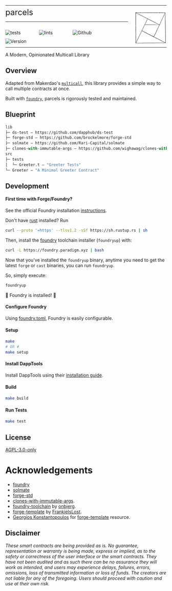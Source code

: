<table border="0" style="padding:0;margin:0;width:100%;border:none!important;">
  <tr border="0" width="100%" style="padding:0;margin:0;border:none!important;">
    <td border="0" align="left" width="80%" style="padding:0;border:none!important;">
      <div display="flex">
        <p style="font-size:25px;padding:0;margin:0;">parcels</p>
        <div style="padding:0 20px 0 0;">
          <hr />
        </div>
        <div style="padding-top:6px;">
          <img style="padding:5px 5px 5px 0;" width="100" align="left" alt="tests" src="https://github.com/abigger87/parcels/actions/workflows/tests.yml/badge.svg" />
          <img style="padding:5px 5px 5px 0;" width="100" align="left" alt="lints" src="https://github.com/abigger87/parcels/actions/workflows/lints.yml/badge.svg" />
          <img style="padding:5px 5px 5px 0;" width="100" align="left" alt="Github" src="https://img.shields.io/github/license/abigger87/parcels" />
          <img style="padding:5px 5px 5px 0;" width="100" align="left" alt="Version" src="https://img.shields.io/github/package-json/v/abigger87/parcels" />
        </div>
      </div>
    </td>
    <td border="0" width="20%" height="120px" style="border:none!important;min-width:100px;margin:auto;padding:10px 0 0 0;" align="right" height="100%">
      <img style="margin:auto;min-width:100px;" width="100" height="100" alt="Parcels" src="./assets/parcels.png" />
    </td>
  </tr>
</table>


A Modern, Opinionated Multicall Library

## Overview

Adapted from Makerdao's [`multicall`](), this library provides a simple way to call multiple contracts at once.

Built with [`foundry`](https://github.com/gakonst/foundry), parcels is rigorously tested and maintained.

## Blueprint

```ml
lib
├─ ds-test — https://github.com/dapphub/ds-test
├─ forge-std — https://github.com/brockelmore/forge-std
├─ solmate — https://github.com/Rari-Capital/solmate
├─ clones-with-immutable-args — https://github.com/wighawag/clones-with-immutable-args
src
├─ tests
│  └─ Greeter.t — "Greeter Tests"
└─ Greeter — "A Minimal Greeter Contract"
```

## Development

#### First time with Forge/Foundry?

See the official Foundry installation [instructions](https://github.com/gakonst/foundry/blob/master/README.md#installation).

Don't have [rust](https://www.rust-lang.org/tools/install) installed?
Run
```bash
curl --proto '=https' --tlsv1.2 -sSf https://sh.rustup.rs | sh
```

Then, install the [foundry](https://github.com/gakonst/foundry) toolchain installer (`foundryup`) with:
```bash
curl -L https://foundry.paradigm.xyz | bash
```

Now that you've installed the `foundryup` binary,
anytime you need to get the latest `forge` or `cast` binaries,
you can run `foundryup`.

So, simply execute:
```bash
foundryup
```

🎉 Foundry is installed! 🎉

#### Configure Foundry

Using [foundry.toml](./foundry.toml), Foundry is easily configurable.

#### Setup

```bash
make
# OR #
make setup
```

#### Install DappTools

Install DappTools using their [installation guide](https://github.com/dapphub/dapptools#installation).


#### Build

```bash
make build
```

#### Run Tests

```bash
make test
```

## License

[AGPL-3.0-only](https://github.com/abigger87/parcels/blob/master/LICENSE)

# Acknowledgements

- [foundry](https://github.com/gakonst/foundry)
- [solmate](https://github.com/Rari-Capital/solmate)
- [forge-std](https://github.com/brockelmore/forge-std)
- [clones-with-immutable-args](https://github.com/wighawag/clones-with-immutable-args).
- [foundry-toolchain](https://github.com/onbjerg/foundry-toolchain) by [onbjerg](https://github.com/onbjerg).
- [forge-template](https://github.com/FrankieIsLost/forge-template) by [FrankieIsLost](https://github.com/FrankieIsLost).
- [Georgios Konstantopoulos](https://github.com/gakonst) for [forge-template](https://github.com/gakonst/forge-template) resource.

## Disclaimer

_These smart contracts are being provided as is. No guarantee, representation or warranty is being made, express or implied, as to the safety or correctness of the user interface or the smart contracts. They have not been audited and as such there can be no assurance they will work as intended, and users may experience delays, failures, errors, omissions, loss of transmitted information or loss of funds. The creators are not liable for any of the foregoing. Users should proceed with caution and use at their own risk._
